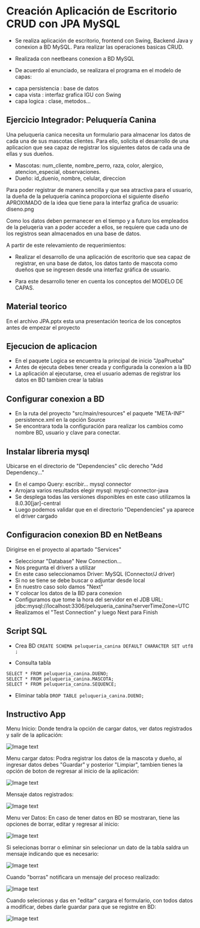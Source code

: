 # Creación Aplicación de Escritorio CRUD con JPA MySQL

- Se realiza aplicación de escritorio, frontend con Swing, Backend Java y conexion a BD MySQL. Para realizar las operaciones basicas CRUD.

- Realizada con neetbeans conexion a BD MySQL
- De acuerdo al enunciado, se realizara el programa en el modelo de capas:
* capa persistencia : base de datos
* capa vista : interfaz grafica IGU con Swing 
* capa logica : clase, metodos...

## Ejercicio Integrador: Peluquería Canina

Una peluqueria canica necesita un formulario para almacenar los datos de cada una de sus mascotas clientes.
Para ello, solicita el desarrollo de una aplicacion que sea capaz de registrar los siguientes datos de cada una de ellas y sus dueños.

- Mascotas: num_cliente, nombre_perro, raza, color, alergico, atencion_especial, observaciones.
- Dueño: id_duenio, nombre, celular, direccion

Para poder registrar de manera sencilla y que sea atractiva para el usuario, la dueña de la peluqueria caninca proporciona
el siguiente diseño APROXIMADO de la idea que tiene para la interfaz grafica de usuario: diseno.png

Como los datos deben permanecer en el tiempo y a futuro los empleados de la peluqeria van a poder acceder a ellos, se requiere que
cada uno de los registros sean almacenados en una base de datos.

A partir de este relevamiento de requerimientos:

- Realizar el desarrollo de una aplicación de escritorio que sea capaz de registrar, en una base de datos, los datos tanto de mascota
como dueños que se ingresen desde una interfaz gráfica de usuario.

- Para este desarrollo tener en cuenta los conceptos del MODELO DE CAPAS.

## Material teorico
En el archivo JPA.pptx esta una presentación teorica de los conceptos antes de empezar el proyecto

## Ejecucion de aplicacion

- En el paquete Logica se encuentra la principal de inicio "JpaPrueba"
- Antes de ejecuta debes tener creada y configurada la conexion a la BD
- La aplicación al ejecutarse, crea el usuario ademas de registrar los datos en BD tambien crear la tablas
## Configurar conexion a BD
- En la ruta del proyecto "src/main/resources" el paquete "META-INF" persistence.xml en la opción Source 
- Se encontrara toda la configuración para realizar los cambios como nombre BD, usuario y clave para conectar.

## Instalar libreria mysql
Ubicarse en el directorio de "Dependencies" clic derecho "Add Dependency..."

- En el campo Query: escribir... mysql connector
- Arrojara varios resultados elegir mysql: mysql-connector-java
- Se desplega todas las versiones disponibles en este caso utilizamos la 8.0.30[jar]-central
- Luego podemos validar que en el directorio "Dependencies" ya aparece el driver cargado

## Configuracion conexion BD en NetBeans

Dirigirse en el proyecto al apartado "Services"

- Seleccionar "Database" New Connection...
- Nos pregunta el drivers a utilizar
- En este caso seleccionamos Driver: MySQL (Connector/J driver)
- Si no se tiene se debe buscar o adjuntar desde local
- En nuestro caso solo damos "Next"
- Y colocar los datos de la BD para conexion
- Configuramos que tome la hora del servidor en el JDB URL: jdbc:mysql://localhost:3306/peluqueria_canina?serverTimeZone=UTC
- Realizamos el "Test Connection" y luego Next para Finish

## Script SQL
- Crea BD `CREATE SCHEMA peluqueria_canina DEFAULT CHARACTER SET utf8 ;`

- Consulta tabla
```
SELECT * FROM peluqueria_canina.DUENO;
SELECT * FROM peluqueria_canina.MASCOTA;
SELECT * FROM peluqueria_canina.SEQUENCE;
```

- Eliminar tabla `DROP TABLE peluqueria_canina.DUENO;`

## Instructivo App
Menu Inicio: Donde tendra la opción de cargar datos, ver datos registrados y salir de la aplicación:

![Image text](https://github.com/yadevom/peluqueria-canina/blob/main/img/app1.png)

Menu cargar datos: Podra registrar los datos de la mascota y dueño, al ingresar datos debes "Guardar" y posterior "Limpiar", tambien tienes la opción de boton de regresar al inicio de la aplicación:

![Image text](https://github.com/yadevom/peluqueria-canina/blob/main/img/app2.png)

Mensaje datos registrados:

![Image text](https://github.com/yadevom/peluqueria-canina/blob/main/img/app3.png)

Menu ver Datos: En caso de tener datos en BD se mostraran, tiene las opciones de borrar, editar y regresar al inicio:

![Image text](https://github.com/yadevom/peluqueria-canina/blob/main/img/app4.png)

Si selecionas borrar o eliminar sin selecionar un dato de la tabla saldra un mensaje indicando que es necesario:

![Image text](https://github.com/yadevom/peluqueria-canina/blob/main/img/app5.png)

Cuando "borras" notificara un mensaje del proceso realizado:

![Image text](https://github.com/yadevom/peluqueria-canina/blob/main/img/app6.png)

Cuando selecionas y das en "editar" cargara el formulario, con todos datos a modificar, debes darle guardar para que se registre en BD:

![Image text](https://github.com/yadevom/peluqueria-canina/blob/main/img/app7.png)
